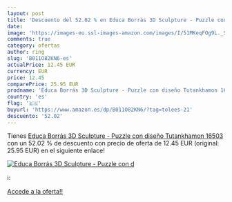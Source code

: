 ```yaml
---
layout: post
title: 'Descuento del 52.02 % en Educa Borrás 3D Sculpture - Puzzle con d'
date: 
image: 'https://images-eu.ssl-images-amazon.com/images/I/51MKeqFOg9L._SL200_.jpg'
comments: true
category: ofertas
author: ring
slug: 'B011O82KN6-es'
actualPrice: 12.45 EUR
currency: EUR
price: 12.45
comparePrice: 25.95 EUR
prodname: 'Educa Borrás 3D Sculpture - Puzzle con diseño Tutankhamon 16503'
country: 'es'
flag: '🇪🇸'
buyurl: 'https://www.amazon.es/dp/B011O82KN6/?tag=tolees-21'
descuento: '52.02'
---
```


Tienes [Educa Borrás 3D Sculpture - Puzzle con diseño Tutankhamon 16503](https://www.amazon.es/dp/B011O82KN6/?tag=tolees-21) con un 52.02 % de descuento con precio de oferta de 12.45 EUR (original: 25.95 EUR) en el siguiente enlace!

[![Educa Borrás 3D Sculpture - Puzzle con d](https://images-eu.ssl-images-amazon.com/images/I/51MKeqFOg9L._SL200_.jpg)](https://www.amazon.es/dp/B011O82KN6/?tag=tolees-21)

ℹ️:


[Accede a la oferta!!](https://www.amazon.es/dp/B011O82KN6/?tag=tolees-21)
